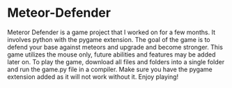 # Meteor-Defender
Meteror Defender is a game project that I worked on for a few months. It involves python with the pygame extension. The goal of the game is to defend your base against meteors and upgrade and become stronger. This game utilizes the mouse only, future abilities and features may be added later on. To play the game, download all files and folders into a single folder and run the game.py file in a compiler. Make sure you have the pygame extension added as it will not work without it. Enjoy playing!
